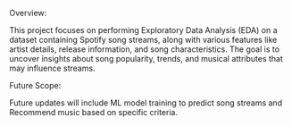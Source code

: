 Overview:

This project focuses on performing Exploratory Data Analysis (EDA) on a dataset containing Spotify song streams, along with various features like artist details, release information, and song characteristics. The goal is to uncover insights about song popularity, trends, and musical attributes that may influence streams.

Future Scope:

Future updates will include ML model training to predict song streams and Recommend music based on specific criteria.
